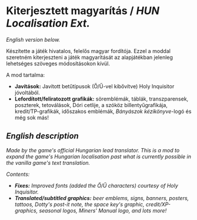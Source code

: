 # Kiterjesztett magyarítás / *HUN Localisation Ext.*

*English version below.*

Készítette a játék hivatalos, felelős magyar fordítója. Ezzel a moddal szeretném kiterjeszteni a játék magyarítását az alapjátékban jelenleg lehetséges szöveges módosításokon kívül.

A mod tartalma:
- **Javítások:** Javított betűtípusok (Ő/Ű-vel kibővítve) Holy Inquisitor jóvoltából.
- **Lefordított/feliratozott grafikák:** söremblémák, táblák, transzparensek, poszterek, tetoválások, Dóri cetlije, a szóköz billentyűgrafikája, kredit/TP-grafikák, időszakos emblémák, *Bányászok kézikönyve*-logó és még sok más!

## *English description*
*Made by the game's official Hungarian lead translator. This is a mod to expand the game's Hungarian localisation past what is currently possible in the vanilla game's text translation.*

*Contents:*
- ***Fixes:** Improved fonts (added the Ő/Ű characters) courtesy of Holy Inquisitor.*
- ***Translated/subtitled graphics:** beer emblems, signs, banners, posters, tattoos, Dotty's post-it note, the space key's graphic, credit/XP-graphics, seasonal logos, *Miners' Manual* logo, and lots more!*
